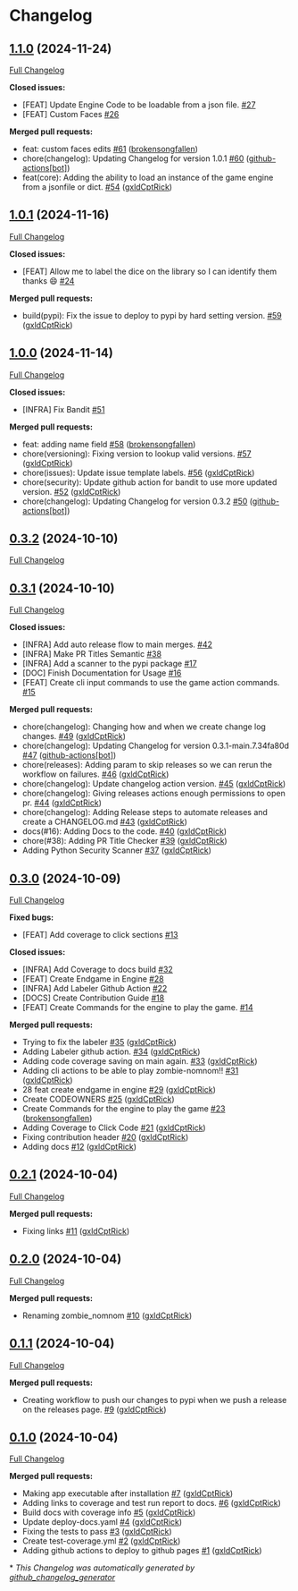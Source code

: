 # Changelog

## [1.1.0](https://github.com/Carrera-Dev-Consulting/zombie_nomnom/tree/1.1.0) (2024-11-24)

[Full Changelog](https://github.com/Carrera-Dev-Consulting/zombie_nomnom/compare/1.0.1...1.1.0)

**Closed issues:**

- \[FEAT\] Update Engine Code to be loadable from a json file. [\#27](https://github.com/Carrera-Dev-Consulting/zombie_nomnom/issues/27)
- \[FEAT\] Custom Faces [\#26](https://github.com/Carrera-Dev-Consulting/zombie_nomnom/issues/26)

**Merged pull requests:**

- feat: custom faces edits [\#61](https://github.com/Carrera-Dev-Consulting/zombie_nomnom/pull/61) ([brokensongfallen](https://github.com/brokensongfallen))
- chore\(changelog\): Updating Changelog for version 1.0.1 [\#60](https://github.com/Carrera-Dev-Consulting/zombie_nomnom/pull/60) ([github-actions[bot]](https://github.com/apps/github-actions))
- feat\(core\): Adding the ability to load an instance of the game engine from a jsonfile or dict. [\#54](https://github.com/Carrera-Dev-Consulting/zombie_nomnom/pull/54) ([gxldCptRick](https://github.com/gxldCptRick))

## [1.0.1](https://github.com/Carrera-Dev-Consulting/zombie_nomnom/tree/1.0.1) (2024-11-16)

[Full Changelog](https://github.com/Carrera-Dev-Consulting/zombie_nomnom/compare/1.0.0...1.0.1)

**Closed issues:**

- \[FEAT\] Allow me to label the dice on the library so I can identify them thanks 😄  [\#24](https://github.com/Carrera-Dev-Consulting/zombie_nomnom/issues/24)

**Merged pull requests:**

- build\(pypi\): Fix the issue to deploy to pypi by hard setting version. [\#59](https://github.com/Carrera-Dev-Consulting/zombie_nomnom/pull/59) ([gxldCptRick](https://github.com/gxldCptRick))

## [1.0.0](https://github.com/Carrera-Dev-Consulting/zombie_nomnom/tree/1.0.0) (2024-11-14)

[Full Changelog](https://github.com/Carrera-Dev-Consulting/zombie_nomnom/compare/0.3.2...1.0.0)

**Closed issues:**

- \[INFRA\] Fix Bandit [\#51](https://github.com/Carrera-Dev-Consulting/zombie_nomnom/issues/51)

**Merged pull requests:**

- feat: adding name field [\#58](https://github.com/Carrera-Dev-Consulting/zombie_nomnom/pull/58) ([brokensongfallen](https://github.com/brokensongfallen))
- chore\(versioning\): Fixing version to lookup valid versions. [\#57](https://github.com/Carrera-Dev-Consulting/zombie_nomnom/pull/57) ([gxldCptRick](https://github.com/gxldCptRick))
- chore\(issues\): Update issue template labels. [\#56](https://github.com/Carrera-Dev-Consulting/zombie_nomnom/pull/56) ([gxldCptRick](https://github.com/gxldCptRick))
- chore\(security\): Update github action for bandit to use more updated version. [\#52](https://github.com/Carrera-Dev-Consulting/zombie_nomnom/pull/52) ([gxldCptRick](https://github.com/gxldCptRick))
- chore\(changelog\): Updating Changelog for version 0.3.2 [\#50](https://github.com/Carrera-Dev-Consulting/zombie_nomnom/pull/50) ([github-actions[bot]](https://github.com/apps/github-actions))

## [0.3.2](https://github.com/Carrera-Dev-Consulting/zombie_nomnom/tree/0.3.2) (2024-10-10)

[Full Changelog](https://github.com/Carrera-Dev-Consulting/zombie_nomnom/compare/0.3.1...0.3.2)

## [0.3.1](https://github.com/Carrera-Dev-Consulting/zombie_nomnom/tree/0.3.1) (2024-10-10)

[Full Changelog](https://github.com/Carrera-Dev-Consulting/zombie_nomnom/compare/0.3.0...0.3.1)

**Closed issues:**

- \[INFRA\] Add auto release flow to main merges. [\#42](https://github.com/Carrera-Dev-Consulting/zombie_nomnom/issues/42)
- \[INFRA\] Make PR Titles Semantic [\#38](https://github.com/Carrera-Dev-Consulting/zombie_nomnom/issues/38)
- \[INFRA\] Add a scanner to the pypi package [\#17](https://github.com/Carrera-Dev-Consulting/zombie_nomnom/issues/17)
- \[DOC\] Finish Documentation for Usage [\#16](https://github.com/Carrera-Dev-Consulting/zombie_nomnom/issues/16)
- \[FEAT\] Create cli input commands to use the game action commands. [\#15](https://github.com/Carrera-Dev-Consulting/zombie_nomnom/issues/15)

**Merged pull requests:**

- chore\(changelog\): Changing how and when we create change log changes. [\#49](https://github.com/Carrera-Dev-Consulting/zombie_nomnom/pull/49) ([gxldCptRick](https://github.com/gxldCptRick))
- chore\(changelog\): Updating Changelog for version 0.3.1-main.7.34fa80d [\#47](https://github.com/Carrera-Dev-Consulting/zombie_nomnom/pull/47) ([github-actions[bot]](https://github.com/apps/github-actions))
- chore\(releases\): Adding param to skip releases so we can rerun the workflow on failures. [\#46](https://github.com/Carrera-Dev-Consulting/zombie_nomnom/pull/46) ([gxldCptRick](https://github.com/gxldCptRick))
- chore\(changelog\): Update changelog action version. [\#45](https://github.com/Carrera-Dev-Consulting/zombie_nomnom/pull/45) ([gxldCptRick](https://github.com/gxldCptRick))
- chore\(changelog\): Giving releases actions enough permissions to open pr. [\#44](https://github.com/Carrera-Dev-Consulting/zombie_nomnom/pull/44) ([gxldCptRick](https://github.com/gxldCptRick))
- chore\(changelog\): Adding Release steps to automate releases and create a CHANGELOG.md [\#43](https://github.com/Carrera-Dev-Consulting/zombie_nomnom/pull/43) ([gxldCptRick](https://github.com/gxldCptRick))
- docs\(\#16\): Adding Docs to the code. [\#40](https://github.com/Carrera-Dev-Consulting/zombie_nomnom/pull/40) ([gxldCptRick](https://github.com/gxldCptRick))
- chore\(\#38\): Adding PR Title Checker  [\#39](https://github.com/Carrera-Dev-Consulting/zombie_nomnom/pull/39) ([gxldCptRick](https://github.com/gxldCptRick))
- Adding Python Security Scanner [\#37](https://github.com/Carrera-Dev-Consulting/zombie_nomnom/pull/37) ([gxldCptRick](https://github.com/gxldCptRick))

## [0.3.0](https://github.com/Carrera-Dev-Consulting/zombie_nomnom/tree/0.3.0) (2024-10-09)

[Full Changelog](https://github.com/Carrera-Dev-Consulting/zombie_nomnom/compare/0.2.1...0.3.0)

**Fixed bugs:**

- \[FEAT\] Add coverage to click sections [\#13](https://github.com/Carrera-Dev-Consulting/zombie_nomnom/issues/13)

**Closed issues:**

- \[INFRA\] Add Coverage to docs build [\#32](https://github.com/Carrera-Dev-Consulting/zombie_nomnom/issues/32)
- \[FEAT\] Create Endgame in Engine [\#28](https://github.com/Carrera-Dev-Consulting/zombie_nomnom/issues/28)
- \[INFRA\] Add Labeler Github Action [\#22](https://github.com/Carrera-Dev-Consulting/zombie_nomnom/issues/22)
- \[DOCS\] Create Contribution Guide [\#18](https://github.com/Carrera-Dev-Consulting/zombie_nomnom/issues/18)
- \[FEAT\] Create Commands for the engine to play the game. [\#14](https://github.com/Carrera-Dev-Consulting/zombie_nomnom/issues/14)

**Merged pull requests:**

- Trying to fix the labeler [\#35](https://github.com/Carrera-Dev-Consulting/zombie_nomnom/pull/35) ([gxldCptRick](https://github.com/gxldCptRick))
- Adding Labeler github action. [\#34](https://github.com/Carrera-Dev-Consulting/zombie_nomnom/pull/34) ([gxldCptRick](https://github.com/gxldCptRick))
- Adding code coverage saving on main again. [\#33](https://github.com/Carrera-Dev-Consulting/zombie_nomnom/pull/33) ([gxldCptRick](https://github.com/gxldCptRick))
- Adding cli actions to be able to play zombie-nomnom!! [\#31](https://github.com/Carrera-Dev-Consulting/zombie_nomnom/pull/31) ([gxldCptRick](https://github.com/gxldCptRick))
- 28 feat create endgame in engine [\#29](https://github.com/Carrera-Dev-Consulting/zombie_nomnom/pull/29) ([gxldCptRick](https://github.com/gxldCptRick))
- Create CODEOWNERS [\#25](https://github.com/Carrera-Dev-Consulting/zombie_nomnom/pull/25) ([gxldCptRick](https://github.com/gxldCptRick))
- Create Commands for the engine to play the game [\#23](https://github.com/Carrera-Dev-Consulting/zombie_nomnom/pull/23) ([brokensongfallen](https://github.com/brokensongfallen))
- Adding Coverage to Click Code [\#21](https://github.com/Carrera-Dev-Consulting/zombie_nomnom/pull/21) ([gxldCptRick](https://github.com/gxldCptRick))
- Fixing contribution header [\#20](https://github.com/Carrera-Dev-Consulting/zombie_nomnom/pull/20) ([gxldCptRick](https://github.com/gxldCptRick))
- Adding docs [\#12](https://github.com/Carrera-Dev-Consulting/zombie_nomnom/pull/12) ([gxldCptRick](https://github.com/gxldCptRick))

## [0.2.1](https://github.com/Carrera-Dev-Consulting/zombie_nomnom/tree/0.2.1) (2024-10-04)

[Full Changelog](https://github.com/Carrera-Dev-Consulting/zombie_nomnom/compare/0.2.0...0.2.1)

**Merged pull requests:**

- Fixing links [\#11](https://github.com/Carrera-Dev-Consulting/zombie_nomnom/pull/11) ([gxldCptRick](https://github.com/gxldCptRick))

## [0.2.0](https://github.com/Carrera-Dev-Consulting/zombie_nomnom/tree/0.2.0) (2024-10-04)

[Full Changelog](https://github.com/Carrera-Dev-Consulting/zombie_nomnom/compare/0.1.1...0.2.0)

**Merged pull requests:**

- Renaming zombie\_nomnom [\#10](https://github.com/Carrera-Dev-Consulting/zombie_nomnom/pull/10) ([gxldCptRick](https://github.com/gxldCptRick))

## [0.1.1](https://github.com/Carrera-Dev-Consulting/zombie_nomnom/tree/0.1.1) (2024-10-04)

[Full Changelog](https://github.com/Carrera-Dev-Consulting/zombie_nomnom/compare/0.1.0...0.1.1)

**Merged pull requests:**

- Creating workflow to push our changes to pypi when we push a release on the releases page. [\#9](https://github.com/Carrera-Dev-Consulting/zombie_nomnom/pull/9) ([gxldCptRick](https://github.com/gxldCptRick))

## [0.1.0](https://github.com/Carrera-Dev-Consulting/zombie_nomnom/tree/0.1.0) (2024-10-04)

[Full Changelog](https://github.com/Carrera-Dev-Consulting/zombie_nomnom/compare/de91bc04f78fb139848389f6859c594393c57025...0.1.0)

**Merged pull requests:**

- Making app executable after installation [\#7](https://github.com/Carrera-Dev-Consulting/zombie_nomnom/pull/7) ([gxldCptRick](https://github.com/gxldCptRick))
- Adding links to coverage and test run report to docs. [\#6](https://github.com/Carrera-Dev-Consulting/zombie_nomnom/pull/6) ([gxldCptRick](https://github.com/gxldCptRick))
- Build docs with coverage info [\#5](https://github.com/Carrera-Dev-Consulting/zombie_nomnom/pull/5) ([gxldCptRick](https://github.com/gxldCptRick))
- Update deploy-docs.yaml [\#4](https://github.com/Carrera-Dev-Consulting/zombie_nomnom/pull/4) ([gxldCptRick](https://github.com/gxldCptRick))
- Fixing the tests to pass [\#3](https://github.com/Carrera-Dev-Consulting/zombie_nomnom/pull/3) ([gxldCptRick](https://github.com/gxldCptRick))
- Create test-coverage.yml [\#2](https://github.com/Carrera-Dev-Consulting/zombie_nomnom/pull/2) ([gxldCptRick](https://github.com/gxldCptRick))
- Adding github actions to deploy to github pages [\#1](https://github.com/Carrera-Dev-Consulting/zombie_nomnom/pull/1) ([gxldCptRick](https://github.com/gxldCptRick))



\* *This Changelog was automatically generated by [github_changelog_generator](https://github.com/github-changelog-generator/github-changelog-generator)*
